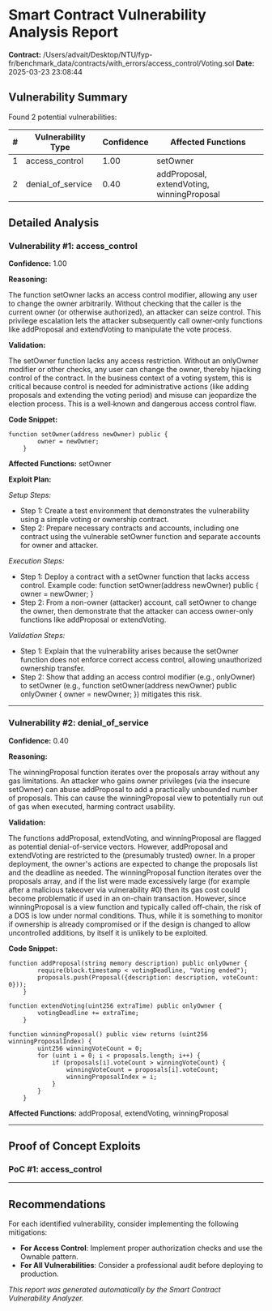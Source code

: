 # Smart Contract Vulnerability Analysis Report

**Contract:** /Users/advait/Desktop/NTU/fyp-fr/benchmark_data/contracts/with_errors/access_control/Voting.sol
**Date:** 2025-03-23 23:08:44

## Vulnerability Summary

Found 2 potential vulnerabilities:

| # | Vulnerability Type | Confidence | Affected Functions |
|---|-------------------|------------|--------------------|
| 1 | access_control | 1.00 | setOwner |
| 2 | denial_of_service | 0.40 | addProposal, extendVoting, winningProposal |

## Detailed Analysis

### Vulnerability #1: access_control

**Confidence:** 1.00

**Reasoning:**

The function setOwner lacks an access control modifier, allowing any user to change the owner arbitrarily. Without checking that the caller is the current owner (or otherwise authorized), an attacker can seize control. This privilege escalation lets the attacker subsequently call owner‐only functions like addProposal and extendVoting to manipulate the vote process.

**Validation:**

The setOwner function lacks any access restriction. Without an onlyOwner modifier or other checks, any user can change the owner, thereby hijacking control of the contract. In the business context of a voting system, this is critical because control is needed for administrative actions (like adding proposals and extending the voting period) and misuse can jeopardize the election process. This is a well‐known and dangerous access control flaw.

**Code Snippet:**

```solidity
function setOwner(address newOwner) public {
        owner = newOwner;
    }
```

**Affected Functions:** setOwner

**Exploit Plan:**

*Setup Steps:*

- Step 1: Create a test environment that demonstrates the vulnerability using a simple voting or ownership contract.
- Step 2: Prepare necessary contracts and accounts, including one contract using the vulnerable setOwner function and separate accounts for owner and attacker.

*Execution Steps:*

- Step 1: Deploy a contract with a setOwner function that lacks access control. Example code: function setOwner(address newOwner) public { owner = newOwner; }
- Step 2: From a non-owner (attacker) account, call setOwner to change the owner, then demonstrate that the attacker can access owner-only functions like addProposal or extendVoting.

*Validation Steps:*

- Step 1: Explain that the vulnerability arises because the setOwner function does not enforce correct access control, allowing unauthorized ownership transfer.
- Step 2: Show that adding an access control modifier (e.g., onlyOwner) to setOwner (e.g., function setOwner(address newOwner) public onlyOwner { owner = newOwner; }) mitigates this risk.

---

### Vulnerability #2: denial_of_service

**Confidence:** 0.40

**Reasoning:**

The winningProposal function iterates over the proposals array without any gas limitations. An attacker who gains owner privileges (via the insecure setOwner) can abuse addProposal to add a practically unbounded number of proposals. This can cause the winningProposal view to potentially run out of gas when executed, harming contract usability.

**Validation:**

The functions addProposal, extendVoting, and winningProposal are flagged as potential denial-of-service vectors. However, addProposal and extendVoting are restricted to the (presumably trusted) owner. In a proper deployment, the owner's actions are expected to change the proposals list and the deadline as needed. The winningProposal function iterates over the proposals array, and if the list were made excessively large (for example after a malicious takeover via vulnerability #0) then its gas cost could become problematic if used in an on-chain transaction. However, since winningProposal is a view function and typically called off-chain, the risk of a DOS is low under normal conditions. Thus, while it is something to monitor if ownership is already compromised or if the design is changed to allow uncontrolled additions, by itself it is unlikely to be exploited.

**Code Snippet:**

```solidity
function addProposal(string memory description) public onlyOwner {
        require(block.timestamp < votingDeadline, "Voting ended");
        proposals.push(Proposal({description: description, voteCount: 0}));
    }

function extendVoting(uint256 extraTime) public onlyOwner {
        votingDeadline += extraTime;
    }

function winningProposal() public view returns (uint256 winningProposalIndex) {
        uint256 winningVoteCount = 0;
        for (uint i = 0; i < proposals.length; i++) {
            if (proposals[i].voteCount > winningVoteCount) {
                winningVoteCount = proposals[i].voteCount;
                winningProposalIndex = i;
            }
        }
    }
```

**Affected Functions:** addProposal, extendVoting, winningProposal

---

## Proof of Concept Exploits

### PoC #1: access_control

---

## Recommendations

For each identified vulnerability, consider implementing the following mitigations:

- **For Access Control**: Implement proper authorization checks and use the Ownable pattern.
- **For All Vulnerabilities**: Consider a professional audit before deploying to production.

*This report was generated automatically by the Smart Contract Vulnerability Analyzer.*
